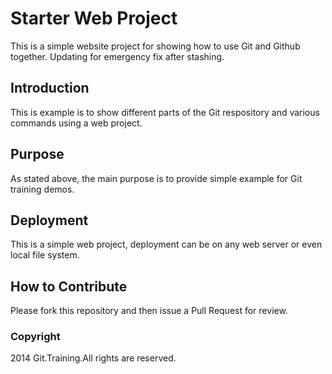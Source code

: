 # Starter Web Project
This is a simple website project for 
showing how to use Git and Github together.
Updating for emergency fix after stashing.

## Introduction
This is example is to show different parts
of the Git respository and various commands
using a web project. 

## Purpose
As stated above, the main purpose is to 
provide simple example for Git training demos.

## Deployment
This is a simple web project, deployment
can be on any web server or even local
file system.

## How to Contribute

Please fork this repository and then issue a Pull Request 
for review.

### Copyright
2014 Git.Training.All rights are reserved.
